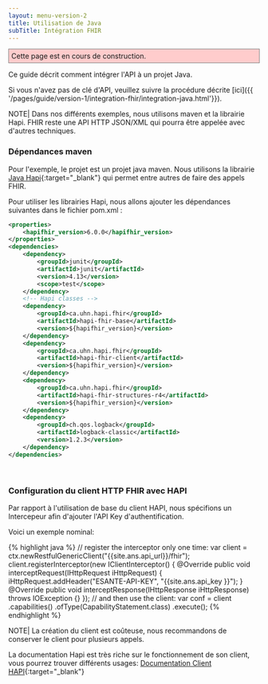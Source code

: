 ```yaml
---
layout: menu-version-2
title: Utilisation de Java
subTitle: Intégration FHIR
---
```


<p style="background-color: #ffcccc; border:1px solid grey; padding: 5px; max-width: 790px;">
Cette page est en cours de construction.
</p>

Ce guide décrit comment intégrer l'API à un projet Java.

Si vous n'avez pas de clé d'API, veuillez suivre la procédure décrite [ici]({{ '/pages/guide/version-1/integration-fhir/integration-java.html'}}).

NOTE| Dans nos différents exemples, nous utilisons maven et la librairie Hapi. FHIR reste une API HTTP JSON/XML  qui pourra être appelée avec d'autres techniques.

### Dépendances maven

Pour l'exemple, le projet est un projet java maven. Nous utilisons la librairie [Java Hapi](https://hapifhir.io/){:target="_blank"} qui permet entre autres de faire des appels FHIR.

Pour utiliser les librairies Hapi, nous allons ajouter les dépendances suivantes dans le fichier pom.xml : 

```xml
<properties>
    <hapifhir_version>6.0.0</hapifhir_version>
</properties>
<dependencies>
    <dependency>
        <groupId>junit</groupId>
        <artifactId>junit</artifactId>
        <version>4.13</version>
        <scope>test</scope>
    </dependency>
    <!-- Hapi classes -->
    <dependency>
        <groupId>ca.uhn.hapi.fhir</groupId>
        <artifactId>hapi-fhir-base</artifactId>
        <version>${hapifhir_version}</version>
    </dependency>
    <dependency>
        <groupId>ca.uhn.hapi.fhir</groupId>
        <artifactId>hapi-fhir-client</artifactId>
        <version>${hapifhir_version}</version>
    </dependency>
    <dependency>
        <groupId>ca.uhn.hapi.fhir</groupId>
        <artifactId>hapi-fhir-structures-r4</artifactId>
        <version>${hapifhir_version}</version>
    </dependency>
    <dependency>
        <groupId>ch.qos.logback</groupId>
        <artifactId>logback-classic</artifactId>
        <version>1.2.3</version>
    </dependency>
</dependencies>
```

&nbsp;

### Configuration du client HTTP FHIR avec HAPI

Par rapport à l'utilisation de base du client HAPI, nous spécifions un Intercepeur afin d'ajouter l'API Key d'authentification. 

Voici un exemple nominal: 
<div class="code-sample"><div class="tab-content" data-name="java">
{% highlight java %}
// register the interceptor only one time:
var client = ctx.newRestfulGenericClient("{{site.ans.api_url}}/fhir");
client.registerInterceptor(new IClientInterceptor() {
    @Override
    public void interceptRequest(IHttpRequest iHttpRequest) {
        iHttpRequest.addHeader("ESANTE-API-KEY", "{{site.ans.api_key }}");
    }
    @Override
    public void interceptResponse(IHttpResponse iHttpResponse) throws IOException {}
});
// and then use the client:
var conf = client
   .capabilities()
   .ofType(CapabilityStatement.class)
   .execute();
{% endhighlight %}
</div></div>

NOTE| La création du client est coûteuse, nous recommandons de conserver le client pour plusieurs appels.

La documentation Hapi est très riche sur le fonctionnement de son client, vous pourrez trouver différents usages: [Documentation Client HAPI](https://hapifhir.io/hapi-fhir/docs/client/generic_client.html){:target="_blank"}

